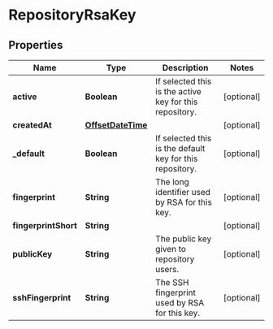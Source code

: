 
# RepositoryRsaKey

## Properties
Name | Type | Description | Notes
------------ | ------------- | ------------- | -------------
**active** | **Boolean** | If selected this is the active key for this repository. |  [optional]
**createdAt** | [**OffsetDateTime**](OffsetDateTime.md) |  |  [optional]
**_default** | **Boolean** | If selected this is the default key for this repository. |  [optional]
**fingerprint** | **String** | The long identifier used by RSA for this key. |  [optional]
**fingerprintShort** | **String** |  |  [optional]
**publicKey** | **String** | The public key given to repository users. |  [optional]
**sshFingerprint** | **String** | The SSH fingerprint used by RSA for this key. |  [optional]



